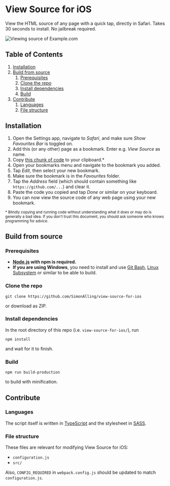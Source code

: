 # View Source for iOS

View the HTML source of any page with a quick tap, directly in Safari. Takes 30 seconds to install. No jailbreak required.

![Viewing source of Example.com](doc/images/view-source-for-ios-ipad.png "Viewing source of Example.com")


## Table of Contents
  1. [Installation](#installation)
  1. [Build from source](#building-from-source)
     1. [Prerequisites](#prerequisites)
     1. [Clone the repo](#clone-the-repo)
     1. [Install dependencies](#install-dependencies)
     1. [Build](#build)
  1. [Contribute](#contribute)
     1. [Languages](#languages)
     1. [File structure](#file-structure)



## Installation

  1. Open the Settings app, navigate to _Safari_, and make sure _Show Favourites Bar_ is toggled on.
  1. Add this (or any other) page as a bookmark. Enter e.g. _View Source_ as name.
  1. Copy [this chunk of code](https://github.com/SimonAlling/view-source-for-ios/raw/master/view-source-for-ios.bookmarklet.js) to your clipboard.*
  1. Open your bookmarks menu and navigate to the bookmark you added.
  1. Tap _Edit_, then select your new bookmark.
  1. Make sure the bookmark is in the _Favourites_ folder.
  1. Tap the _Address_ field (which should contain something like `https://github.com/...`) and clear it.
  1. Paste the code you copied and tap _Done_ or similar on your keyboard.
  1. You can now view the source code of any web page using your new bookmark.

<sup>* Blindly copying and running code without understanding what it does or may do is generally a bad idea. If you don't trust this document, you should ask someone who knows programming for advice.</sup>



## Build from source

### Prerequisites

  * **[Node.js](https://nodejs.org) with npm is required.**
  * **If you are using Windows**, you need to install and use [Git Bash](https://git-scm.com/downloads), [Linux Subsystem](https://msdn.microsoft.com/en-us/commandline/wsl/install-win10) or similar to be able to build.


### Clone the repo

    git clone https://github.com/SimonAlling/view-source-for-ios

or download as ZIP.


### Install dependencies

In the root directory of this repo (i.e. `view-source-for-ios/`), run

    npm install

and wait for it to finish.


### Build

    npm run build-production

to build with minification.



## Contribute

### Languages

The script itself is written in [TypeScript](https://typescriptlang.org) and the stylesheet in [SASS](https://sass-lang.com).


### File structure

These files are relevant for modifying View Source for iOS:

  * `configuration.js`
  * `src/`

Also, `CONFIG_REQUIRED` in `webpack.config.js` should be updated to match `configuration.js`.
